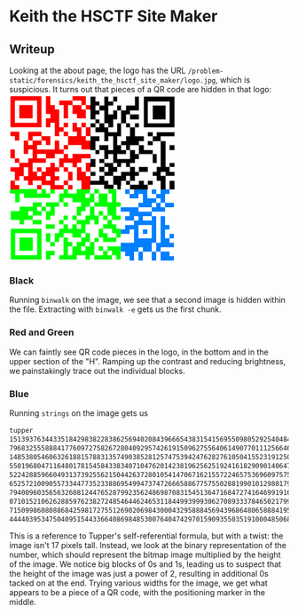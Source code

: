 # Keith the HSCTF Site Maker

## Writeup
Looking at the about page, the logo has the URL
`/problem-static/forensics/keith_the_hsctf_site_maker/logo.jpg`, which is
suspicious. It turns out that pieces of a QR code are hidden in that logo:
![Assembled QR Code](qrcolored.png)
### Black
Running `binwalk` on the image, we see that a second image is hidden within the
file. Extracting with `binwalk -e` gets us the first chunk.
### Red and Green
We can faintly see QR code pieces in the logo, in the bottom and in the upper
section of the "H". Ramping up the contrast and reducing brightness, we
painstakingly trace out the individual blocks.
### Blue
Running `strings` on the image gets us
```
tupper 1513937634433518429838228386256940208439666543831541569550980529254048484
79683255588841776097275826728040929574261915096275564061490770111256646122094122
14853805460632618815788313574903852812574753942476282761050415523191250543354144
55019680471164801781545843383407104762014238196256251924161829090140647929467318
52242885966049313739255621504426372801054147067162155722465753696097575106018282
65257210090557334477352338869549947374726665886775755028819901012980179631641160
79400960356563260812447652879923562486987083154513647168472741646991916003605911
07101521062628859762382724854644624653118449939993062708933378465021799778431735
71509986080886842598172755126902069843000432958884569439686480658884195545827409
444403953475040951544336640869848530076404742970159093550351910004850688
```
This is a reference to Tupper's self-referential formula, but with a twist: the
image isn't 17 pixels tall. Instead, we look at the binary representation of the
number, which should represent the bitmap image multiplied by the height of the
image. We notice big blocks of 0s and 1s, leading us to suspect that the height
of the image was just a power of 2, resulting in additional 0s tacked on at the
end. Trying various widths for the image, we get what appears to be a piece of a
QR code, with the positioning marker in the middle. 
